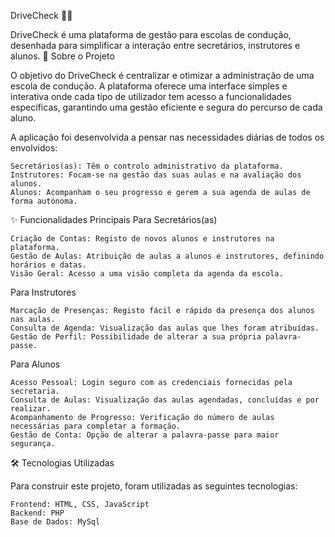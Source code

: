 DriveCheck 🚗💨

DriveCheck é uma plataforma de gestão para escolas de condução, desenhada para simplificar a interação entre secretários, instrutores e alunos.
📝 Sobre o Projeto

O objetivo do DriveCheck é centralizar e otimizar a administração de uma escola de condução. A plataforma oferece uma interface simples e interativa onde cada tipo de utilizador tem acesso a funcionalidades específicas, garantindo uma gestão eficiente e segura do percurso de cada aluno.

A aplicação foi desenvolvida a pensar nas necessidades diárias de todos os envolvidos:

    Secretários(as): Têm o controlo administrativo da plataforma.
    Instrutores: Focam-se na gestão das suas aulas e na avaliação dos alunos.
    Alunos: Acompanham o seu progresso e gerem a sua agenda de aulas de forma autónoma.

✨ Funcionalidades Principais
Para Secretários(as)

    Criação de Contas: Registo de novos alunos e instrutores na plataforma.
    Gestão de Aulas: Atribuição de aulas a alunos e instrutores, definindo horários e datas.
    Visão Geral: Acesso a uma visão completa da agenda da escola.

Para Instrutores

    Marcação de Presenças: Registo fácil e rápido da presença dos alunos nas aulas.
    Consulta de Agenda: Visualização das aulas que lhes foram atribuídas.
    Gestão de Perfil: Possibilidade de alterar a sua própria palavra-passe.

Para Alunos

    Acesso Pessoal: Login seguro com as credenciais fornecidas pela secretaria.
    Consulta de Aulas: Visualização das aulas agendadas, concluídas e por realizar.
    Acompanhamento de Progresso: Verificação do número de aulas necessárias para completar a formação.
    Gestão de Conta: Opção de alterar a palavra-passe para maior segurança.

🛠️ Tecnologias Utilizadas

Para construir este projeto, foram utilizadas as seguintes tecnologias:

    Frontend: HTML, CSS, JavaScript
    Backend: PHP
    Base de Dados: MySql
